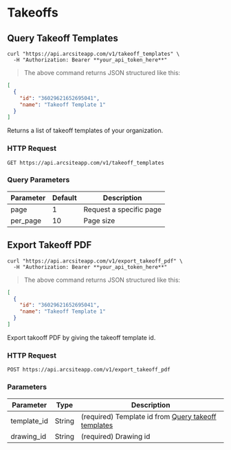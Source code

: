 # Takeoffs

## Query Takeoff Templates

```shell
curl "https://api.arcsiteapp.com/v1/takeoff_templates" \
  -H "Authorization: Bearer **your_api_token_here**"
```

> The above command returns JSON structured like this:

```json
[
  {
    "id": "36029621652695041",
    "name": "Takeoff Template 1"
  }
]
```

Returns a list of takeoff templates of your organization.

### HTTP Request

`GET https://api.arcsiteapp.com/v1/takeoff_templates`

### Query Parameters

| Parameter | Default | Description             |
| --------- | ------- | ----------------------- |
| page      | 1       | Request a specific page |
| per_page  | 10      | Page size               |

## Export Takeoff PDF

```shell
curl "https://api.arcsiteapp.com/v1/export_takeoff_pdf" \
  -H "Authorization: Bearer **your_api_token_here**"
```

> The above command returns JSON structured like this:

```json
[
  {
    "id": "36029621652695041",
    "name": "Takeoff Template 1"
  }
]
```

Export takooff PDF by giving the takeoff template id.

### HTTP Request

`POST https://api.arcsiteapp.com/v1/export_takeoff_pdf`

### Parameters

| Parameter   | Type   | Description                                                                     |
| ----------- | ------ | ------------------------------------------------------------------------------- |
| template_id | String | (required) Template id from [Query takeoff templates](#query-takeoff-templates) |
| drawing_id  | String | (required) Drawing id                                                           |
